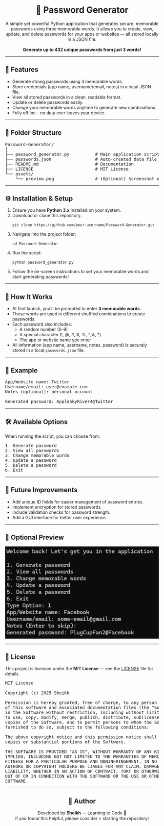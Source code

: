 <h1 align="center">🔐 Password Generator</h1>

<p align="center">
  A simple yet powerful Python application that generates secure, memorable passwords using three memorable words.  
  It allows you to create, view, update, and delete passwords for your apps or websites — all stored locally in a JSON file.  
  <br><br>
  <b>Generate up to 432 unique passwords from just 3 words!</b>
</p>

---

<h2>📜 Features</h2>

<ul>
  <li>Generate strong passwords using 3 memorable words.</li>
  <li>Store credentials (app name, username/email, notes) in a local JSON file.</li>
  <li>View all stored passwords in a clean, readable format.</li>
  <li>Update or delete passwords easily.</li>
  <li>Change your memorable words anytime to generate new combinations.</li>
  <li>Fully offline – no data ever leaves your device.</li>
</ul>

---

<h2>📁 Folder Structure</h2>

<pre>
Password-Generator/
│
├── password_generator.py          # Main application script
├── passwords.json                 # Auto-created data file for storing credentials
├── README.md                      # Documentation
├── LICENSE                        # MIT License
└── assets/
    └── preview.png                # (Optional) Screenshot or demo image
</pre>

---

<h2>⚙️ Installation & Setup</h2>

<ol>
  <li>Ensure you have <b>Python 3.x</b> installed on your system.</li>
  <li>Download or clone this repository:
    <pre><code>git clone https://github.com/your-username/Password-Generator.git</code></pre>
  </li>
  <li>Navigate into the project folder:
    <pre><code>cd Password-Generator</code></pre>
  </li>
  <li>Run the script:
    <pre><code>python password_generator.py</code></pre>
  </li>
  <li>Follow the on-screen instructions to set your memorable words and start generating passwords!</li>
</ol>

---

<h2>🧠 How It Works</h2>

<ul>
  <li>At first launch, you’ll be prompted to enter <b>3 memorable words</b>.</li>
  <li>These words are used in different shuffled combinations to create passwords.</li>
  <li>Each password also includes:
    <ul>
      <li>A random number (0–9)</li>
      <li>A special character (!, @, #, $, %, ^, &, *)</li>
      <li>The app or website name you enter</li>
    </ul>
  </li>
  <li>All information (app name, username, notes, password) is securely stored in a local <code>passwords.json</code> file.</li>
</ul>

---

<h2>🧩 Example</h2>

<pre>
App/Website name: Twitter
Username/email: user@example.com
Notes (optional): personal account

Generated password: AppleSkyRiver4@Twitter
</pre>

---

<h2>🛠️ Available Options</h2>

When running the script, you can choose from:

<pre>
1. Generate password
2. View all passwords
3. Change memorable words
4. Update a password
5. Delete a password
6. Exit
</pre>

---

<h2>🔐 Future Improvements</h2>

<ul>
  <li>Add unique ID fields for easier management of password entries.</li>
  <li>Implement encryption for stored passwords.</li>
  <li>Include validation checks for password strength.</li>
  <li>Add a GUI interface for better user experience.</li>
</ul>

---

<h2>📸 Optional Preview</h2>

<p align="center">
  <img src="preview.png" alt="Application Preview" width="600">
</p>

---

<h2>📄 License</h2>

<p>
  This project is licensed under the <b>MIT License</b> — see the <a href="LICENSE">LICENSE</a> file for details.
</p>

<pre>
MIT License

Copyright (c) 2025 Sheikh

Permission is hereby granted, free of charge, to any person obtaining a copy
of this software and associated documentation files (the "Software"), to deal
in the Software without restriction, including without limitation the rights
to use, copy, modify, merge, publish, distribute, sublicense, and/or sell
copies of the Software, and to permit persons to whom the Software is
furnished to do so, subject to the following conditions:

The above copyright notice and this permission notice shall be included in all
copies or substantial portions of the Software.

THE SOFTWARE IS PROVIDED "AS IS", WITHOUT WARRANTY OF ANY KIND, EXPRESS OR
IMPLIED, INCLUDING BUT NOT LIMITED TO THE WARRANTIES OF MERCHANTABILITY,
FITNESS FOR A PARTICULAR PURPOSE AND NONINFRINGEMENT. IN NO EVENT SHALL THE
AUTHORS OR COPYRIGHT HOLDERS BE LIABLE FOR ANY CLAIM, DAMAGES OR OTHER
LIABILITY, WHETHER IN AN ACTION OF CONTRACT, TORT OR OTHERWISE, ARISING FROM,
OUT OF OR IN CONNECTION WITH THE SOFTWARE OR THE USE OR OTHER DEALINGS IN THE
SOFTWARE.
</pre>

---

<h2 align="center">💬 Author</h2>

<p align="center">
  Developed by <b>Sheikh</b> — Learning to Code 🧠  
  <br>
  If you found this helpful, please consider ⭐ starring the repository!
</p>
